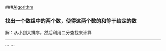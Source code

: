 ###[Algorithm](/algorithm/) 
### 找出一个数组中的两个数，使得这两个数的和等于给定的数
解：从小到大排序，然后利用二分查找来计算

<hr>
```
<?php
$arr = explode("\n",file_get_contents("../data/num.data"));
$sum = 43;
sort($arr);
for($i=0,$j=count($arr)-1;$i<$j;){
        if(($arr[$i]+$arr[$j])==$sum)
                break;
        else if(($arr[$i]+$arr[$j])<$sum)
                $i++;
        else
                $j--;
}
echo "\n sum=$sum \n num1={$arr[$i]} \n num2={$arr[$j]} \n";
?>
```